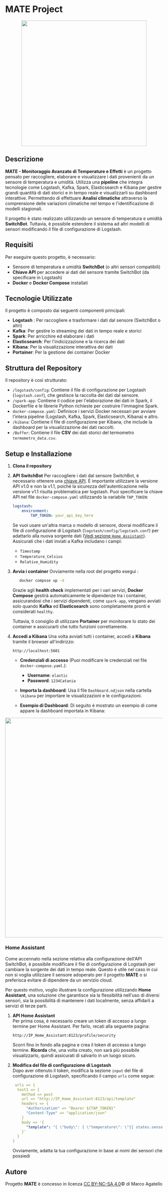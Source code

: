 # MATE Project
<p align="center">
    <img src="Img/Varie/MATE-logo.jpeg" width="400" style="height:auto;" />
</p>


## Descrizione

**MATE - Monitoraggio Avanzato di Temperature e Effetti** è un progetto pensato per raccogliere, elaborare e visualizzare i dati provenienti da un sensore di temperatura e umidità. Utilizza una **pipeline** che integra tecnologie come Logstash, Kafka, Spark, Elasticsearch e Kibana per gestire grandi quantità di dati storici e in tempo reale e visualizzarli su dashboard interattive. Permettendo di effettuare **Analisi climatiche** attraverso la comprensione delle variazioni climatiche nel tempo e l'identificazione di modelli stagionali.
 
Il progetto è stato realizzato utilizzando un sensore di temperatura e umidità **SwitchBot**. Tuttavia, è possibile estendere il sistema ad altri modelli di sensori modificando il file di configurazione di Logstash.

## Requisiti
Per eseguire questo progetto, è necessario:
* Sensore di temperatura e umidità **SwitchBot** (o altri sensori compatibili)
* **Chiave API** per accedere ai dati del sensore tramite SwitchBot (da specificare in Logstash)
* **Docker** e **Docker Compose** installati

## Tecnologie Utilizzate
Il progetto è composto dai seguenti componenti principali:

* **Logstash** : Per raccogliere e trasformare i dati dal sensore (SwitchBot o altri)
* **Kafka**: Per gestire lo streaming dei dati in tempo reale e storici
* **Spark**: Per arricchire ed elaborare i dati
* **Elasticsearch**: Per l'indicizzazione e la ricerca dei dati
* **Kibana**: Per la visualizzazione interattiva dei dati
* **Portainer**: Per la gestione dei container Docker

## Struttura del Repository
Il repository è così strutturato:
* `/logstash/config`: Contiene il file di configurazione per Logstash (`logstash.conf`), che gestisce la raccolta dei dati dal sensore.
* `/spark-app`: Contiene il codice per l'elaborazione dei dati in Spark, il Dockerfile e le librerie Python richieste per costruire l'immagine Spark.
* `docker-compose.yaml`: Definisce i servizi Docker necessari per avviare l'intera pipeline (Logstash, Kafka, Spark, Elasticsearch, Kibana) e altro.
* `/kibana`: Contiene il file di configurazione per Kibana, che include la dashboard per la visualizzazione dei dati raccolti.
* `/Buffer`: Contiene il file **CSV** dei dati storici del termometro `termometro_data.csv`.


## Setup e Installazione

1. **Clona il repository**
2. **API SwitchBot**
Per raccogliere i dati dal sensore SwitchBot, è necessario ottenere una [chiave API](https://github.com/OpenWonderLabs/SwitchBotAPI/blob/main/README-v1.0.md#getting-started). È importante utilizzare la versione API v1.0 e non la v1.1, poiché la sicurezza dell'autenticazione nella versione v1.1 risulta problematica per logstash. Puoi specificare la chiave API nel file `docker-compose.yaml` utilizzando la variabile `TAP_TOKEN`:
    ```yaml
    logstash:
        environment:
            TAP_TOKEN: your_api_key_here
    ```
    Se vuoi usare un'altra marca o modello di sensore, dovrai modificare il file di configurazione di Logstash (`logstash/config/logstash.conf`) per adattarlo alla nuova sorgente dati ([Vedi sezione `Home Assistant`](#home-assistant)). Assicurati che i dati inviati a Kafka includano i campi:
    * `Timestamp`
    * `Temperature_Celsius`
    * `Relative_Humidity`
3. **Avvia i container**
    Ovviamente nella root del progetto esegui :
    ```bash
       docker compose up -d
    ```
    Grazie agli **health check** implementati per i vari servizi, **Docker Compose** gestirà automaticamente le dipendenze tra i container, assicurandosi che i servizi dipendenti, come `spark-app`, vengano avviati solo quando **Kafka** ed **Elasticsearch** sono completamente pronti e considerati `healthy`.
    

    Tuttavia, ti consiglio di utilizzare **Portainer** per monitorare lo stato dei container e assicurarti che tutto funzioni correttamente.

4. **Accedi a Kibana** 
    Una volta avviati tutti i container, accedi a **Kibana** tramite il browser all'indirizzo:
    ```arduino
    http://localhost:5601
    ```
    - **Credenziali di accesso** (Puoi modificare le credenziali nel file `docker-compose.yaml`.):
      * **Username**: `elastic`
      * **Password**: `1234Catania`
         
    - **Importa la dashboard**: Usa il file `Dashboard.ndjson` nella cartella `\kibana` per importare le visualizzazioni e le configurazioni.

    - **Esempio di Dashboard**: Di seguito è mostrato un esempio di come appare la dashboard importata in Kibana:

<p align="center">
    <img src="Img/Dashbord/Tre anni.png" width="700" style="height:auto;" />
</p>

### Home Assistant
Come accennato nella sezione relativa alla configurazione dell'API SwitchBot, è possibile modificare il file di configurazione di Logstash per cambiare la sorgente dei dati in tempo reale. Questo è utile nel caso in cui non si voglia utilizzare il sensore adoperato per il progetto **MATE** o si preferisca evitare di dipendere da un servizio cloud.

Per questo motivo, voglio illustrare la configurazione utilizzando **Home Assistant**, una soluzione che garantisce sia la flessibilità nell'uso di diversi sensori, sia la possibilità di mantenere i dati localmente, senza affidarli a servizi di terze parti.
1. **API Home Assistant**  
   Per prima cosa, è necessario creare un token di accesso a lungo termine per Home Assistant. Per farlo, recati alla seguente pagina:  
   ```arduino
   http://IP_Home_Assistant:8123/profile/security 
   ```
   Scorri fino in fondo alla pagina e crea il token di accesso a lungo termine. **Ricorda** che, una volta creato, non sarà più possibile visualizzarlo, quindi assicurati di salvarlo in un luogo sicuro.

2. **Modifica del file di configurazione di Logstash**  
   Dopo aver ottenuto il token, modifica la sezione `input` del file di configurazione di Logstash, specificando il campo `urls` come segue:
   
    ```yaml
     urls => {
      test1 => {
        method => post
        url => "http://IP_Home_Assistant:8123/api/template"
        headers => {
          "Authorization" => "Bearer ${TAP_TOKEN}"
          "Content-Type" => "application/json"
        }
        body => '{
          "template": "{ \"body\": { \"temperature\": \"{{ states.sensor.meter_7cb8.state }}\", \"humidity\": \"{{ states.sensor.meter_7cb8_umidita.state }}\" } }"
        }'
      }
    }
   ```
    Ovviamente, adatta la tua configurazione in base ai nomi dei sensori che possiedi

## Autore
Progetto **MATE** è concesso in licenza [CC BY-NC-SA 4.0](https://creativecommons.org/licenses/by-nc-sa/4.0/?ref=chooser-v1)© di Marco Agatello 
